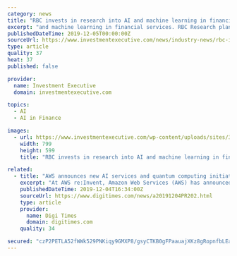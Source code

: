 ```yaml
---
category: news
title: "RBC invests in research into AI and machine learning in financial services"
excerpt: "and machine learning in financial services. RBC Research plans to open a new lab in Edmonton as part of an initiative to work with the University of Alberta’s (UofA) Alberta Machine Intelligence Institute (Amii) on research into AI and machine learning."
publishedDateTime: 2019-12-05T00:00:00Z
sourceUrl: https://www.investmentexecutive.com/news/industry-news/rbc-invests-in-research-into-ai-and-machine-learning-in-financial-services/
type: article
quality: 37
heat: 37
published: false

provider:
  name: Investment Executive
  domain: investmentexecutive.com

topics:
  - AI
  - AI in Finance

images:
  - url: https://www.investmentexecutive.com/wp-content/uploads/sites/3/2017/12/AI_concept.htmlcharsetutf-8
    width: 799
    height: 599
    title: "RBC invests in research into AI and machine learning in financial services"

related:
  - title: "AWS announces new AI services and quantum computing initiatives"
    excerpt: "At AWS re:Invent, Amazon Web Services (AWS) has announced several new projects including five new artificial intelligence (AI) services designed to put machine learning in the hands of more application developers and end users - with no machine learning..."
    publishedDateTime: 2019-12-04T16:34:00Z
    sourceUrl: https://www.digitimes.com/news/a20191204PR202.html
    type: article
    provider:
      name: Digi Times
      domain: digitimes.com
    quality: 34

secured: "czP2PETLA52fWWk529PNKiqy9GMXP8/gsyCTKB0gFPaauajXKz8gRopnfbLEaqSIaGL0yxazZMtDAbbk1pPWuv7S/NCBVmz6IvXxBiJhhKwAcFbtC4ndVnghqgWxzGayVlZwdeMKOUM6OrLXfBMNRFC9T6fz4PSXM21InTpyb3sTEYGYa0dyGXEzDr6B56Vn9Feg/lF0Io4TCz+Nk5Qd2goIvC3o2aT2Joo1DOdX/JtLu1xv5hVR2mP+Qmnv+VwQ6zIJ2WD7ZgFXPT9harAqsw==;Zrwx7460VM3PvSzKIYFqUQ=="
---
```


